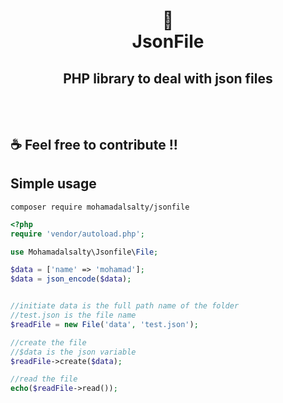 <h1 align="center">
📄<br>JsonFile
</h1>

## <center>PHP library to deal with json files</center><br><br>


## ☕ Feel free to contribute !!
## Simple usage

````
composer require mohamadalsalty/jsonfile
````

```php
<?php
require 'vendor/autoload.php';

use Mohamadalsalty\Jsonfile\File;

$data = ['name' => 'mohamad'];
$data = json_encode($data);


//initiate data is the full path name of the folder
//test.json is the file name
$readFile = new File('data', 'test.json');

//create the file
//$data is the json variable
$readFile->create($data);

//read the file
echo($readFile->read());


```
